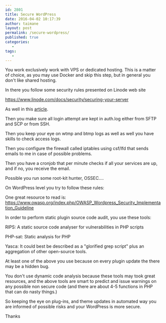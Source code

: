 ```yaml
---
id: 2801
title: Secure WordPress
date: 2016-04-02 10:17:39
author: taimane
layout: post
permalink: /secure-wordpress/
published: true
categories:
   -
tags:
   -
---
```

You work exclusively work with VPS or dedicated hosting. This is a matter of choice, as you may use Docker and skip this step, but in general you don't like shared hosting.

In there you follow some security rules presented on Linode web site
https://www.linode.com/docs/security/securing-your-server

As well in this <a href="https://github.com/arrivu/beacon/wiki/AAAAA-All-At-First-Step-by-Step-Configuring-Servers-%28VPS%29">article</a>.

Then you make sure all login attempt are kept in auth.log either from SFTP and SCP or from SSH.
Then you keep your eye on wtmp and btmp logs as well as well you have skills to check access logs.

Then you configure the firewall called iptables using csf/lfd that sends emails to me in case of possible problems.

Then you have a cronjob that per minute checks if all your services are up, and if no, you receive the email.

Possible you run some root-kit hunter, OSSEC....

On WordPress level you try to follow these rules:
One great resource to read is: https://www.owasp.org/index.php/OWASP_Wordpress_Security_Implementation_Guideline

In order to perform static plugin source code audit, you use these tools:

RIPS: A static source code analyser for vulnerabilities in PHP scripts
PHP-sat: Static analysis for PHP
Yasca: It could best be described as a "glorified grep script" plus an aggregation of other open-source tools.

At least one of the above you use because on every plugin update the there may be a hidden bug.

You don't use dynamic code analysis because these tools may took great resources, and the above tools are smart to predict and issue warnings on any possible non secure code (and there are about 4-5 functions in PHP that can do nasty things.)

So keeping the eye on plug-ins, and theme updates in automated way you are informed of possible risks and your WordPress is more secure.

Thanks  

